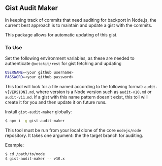 ## Gist Audit Maker

In keeping track of commits that need auditing for backport in Node.js, the current best approach is to maintain and update a gist with the commits.

This package allows for automatic updating of this gist.

### To Use

Set the following environment variables, as these are needed to authenticate `@octokit/rest` for gist fetching and updating

```sh
USERNAME=<your github username>
PASSWORD=<your github password>
```

This tool will look for a file named according to the following format: `audit-v[VERSION].md`, where version is a Node version such as `audit-v10.md` or `audit-v11.md`. If a gist with this name pattern doesn't exist, this toll will create it for you and then update it on future runs.

Install `gist-audit-maker` globally:

```sh
$ npm i -g gist-audit-maker
```

This tool must be run from your local clone of the core `nodejs/node` repository. It takes one argument: the the target branch for auditing.

Example:

```sh
$ cd /path/to/node
$ gist-audit-maker -- v10.x
```